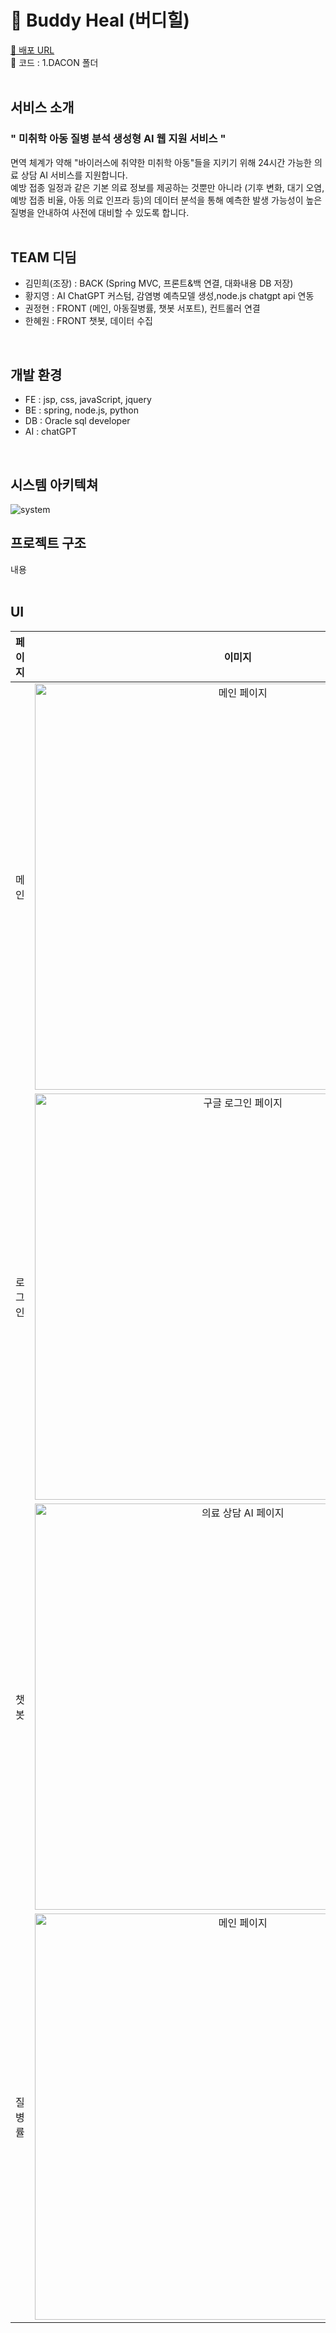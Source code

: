 # 💊 Buddy Heal (버디힐)

[🔗 배포 URL](링크)<br>
📁 코드 : 1.DACON 폴더
<br><br>

## 서비스 소개
### " 미취학 아동 질병 분석 생성형 AI 웹 지원 서비스 "
면역 체계가 약해 "바이러스에 취약한 미취학 아동"들을 지키기 위해 24시간 가능한 의료 상담 AI 서비스를 지원합니다.<br>
예방 접종 일정과 같은 기본 의료 정보를 제공하는 것뿐만 아니라 (기후 변화, 대기 오염, 예방 접종 비율, 아동 의료 인프라 등)의 데이터 분석을 통해 예측한 발생 가능성이 높은 질병을 안내하여 사전에 대비할 수 있도록 합니다.
<br><br>

## TEAM 디딤
- 김민희(조장) : BACK (Spring MVC, 프론트&백 연결, 대화내용 DB 저장)<br>
- 황지영 : AI ChatGPT 커스텀, 감염병 예측모델 생성,node.js chatgpt api 연동<br>
- 권정현 : FRONT (메인, 아동질병률, 챗봇 서포트), 컨트롤러 연결<br>
- 한혜원 : FRONT 챗봇, 데이터 수집
<br>

## 개발 환경
- FE : jsp, css, javaScript, jquery
- BE : spring, node.js, python
- DB : Oracle sql developer
- AI : chatGPT
<br>

## 시스템 아키텍쳐
![system](https://github.com/user-attachments/assets/5e252d4a-f887-4165-af52-0a20a8a76a38)
<br>

## 프로젝트 구조
내용
<br><br>

## UI
| 페이지  | 이미지 |
| :---: | :---: |
| 메인  | <img src="https://github.com/user-attachments/assets/5193f9af-bbc5-4651-82ec-f374a1cf7056" alt="메인 페이지" width="650">  |
| 로그인  | <img src="https://github.com/user-attachments/assets/56789f90-6b7e-4f1a-a8ca-4c8f282e9e29" alt="구글 로그인 페이지" width="650">  |
| 챗봇  | <img src="https://github.com/user-attachments/assets/b6f3ed18-ab6b-440f-b422-6c62d2c70294" alt="의료 상담 AI 페이지" width="650">  |
| 질병률  | <img src="https://github.com/user-attachments/assets/69098636-01d2-4d34-9614-0f32acbaa0d8" alt="메인 페이지" width="650">  |
<br>
<br>
